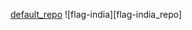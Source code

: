 
<!-- DO NOT EDIT THIS FILE DIRECTLY -->

[default_repo] ![flag-india][flag-india_repo]



[default_repo]: https://github-readme-stats.vercel.app/api/pin/?username=anuraghazra&repo=github-readme-stats&cache_seconds=86400&theme=default


